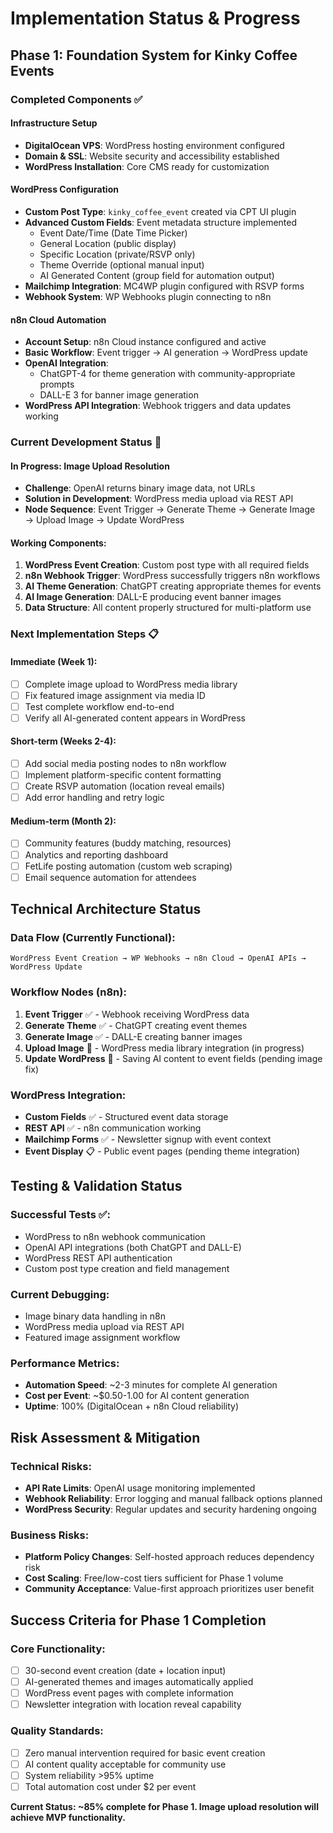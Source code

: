 # Implementation Status & Progress

## Phase 1: Foundation System for Kinky Coffee Events

### Completed Components ✅

#### Infrastructure Setup
- **DigitalOcean VPS**: WordPress hosting environment configured
- **Domain & SSL**: Website security and accessibility established  
- **WordPress Installation**: Core CMS ready for customization

#### WordPress Configuration
- **Custom Post Type**: `kinky_coffee_event` created via CPT UI plugin
- **Advanced Custom Fields**: Event metadata structure implemented
  - Event Date/Time (Date Time Picker)
  - General Location (public display)
  - Specific Location (private/RSVP only)
  - Theme Override (optional manual input)
  - AI Generated Content (group field for automation output)
- **Mailchimp Integration**: MC4WP plugin configured with RSVP forms
- **Webhook System**: WP Webhooks plugin connecting to n8n

#### n8n Cloud Automation
- **Account Setup**: n8n Cloud instance configured and active
- **Basic Workflow**: Event trigger → AI generation → WordPress update
- **OpenAI Integration**: 
  - ChatGPT-4 for theme generation with community-appropriate prompts
  - DALL-E 3 for banner image generation
- **WordPress API Integration**: Webhook triggers and data updates working

### Current Development Status 🔄

#### In Progress: Image Upload Resolution
- **Challenge**: OpenAI returns binary image data, not URLs
- **Solution in Development**: WordPress media upload via REST API
- **Node Sequence**: Event Trigger → Generate Theme → Generate Image → Upload Image → Update WordPress

#### Working Components:
1. **WordPress Event Creation**: Custom post type with all required fields
2. **n8n Webhook Trigger**: WordPress successfully triggers n8n workflows  
3. **AI Theme Generation**: ChatGPT creating appropriate themes for events
4. **AI Image Generation**: DALL-E producing event banner images
5. **Data Structure**: All content properly structured for multi-platform use

### Next Implementation Steps 📋

#### Immediate (Week 1):
- [ ] Complete image upload to WordPress media library
- [ ] Fix featured image assignment via media ID
- [ ] Test complete workflow end-to-end
- [ ] Verify all AI-generated content appears in WordPress

#### Short-term (Weeks 2-4):
- [ ] Add social media posting nodes to n8n workflow
- [ ] Implement platform-specific content formatting
- [ ] Create RSVP automation (location reveal emails)
- [ ] Add error handling and retry logic

#### Medium-term (Month 2):
- [ ] Community features (buddy matching, resources)
- [ ] Analytics and reporting dashboard
- [ ] FetLife posting automation (custom web scraping)
- [ ] Email sequence automation for attendees

## Technical Architecture Status

### Data Flow (Currently Functional):
```
WordPress Event Creation → WP Webhooks → n8n Cloud → OpenAI APIs → WordPress Update
```

### Workflow Nodes (n8n):
1. **Event Trigger** ✅ - Webhook receiving WordPress data
2. **Generate Theme** ✅ - ChatGPT creating event themes  
3. **Generate Image** ✅ - DALL-E creating banner images
4. **Upload Image** 🔄 - WordPress media library integration (in progress)
5. **Update WordPress** 🔄 - Saving AI content to event fields (pending image fix)

### WordPress Integration:
- **Custom Fields** ✅ - Structured event data storage
- **REST API** ✅ - n8n communication working
- **Mailchimp Forms** ✅ - Newsletter signup with event context
- **Event Display** 📋 - Public event pages (pending theme integration)

## Testing & Validation Status

### Successful Tests ✅:
- WordPress to n8n webhook communication
- OpenAI API integrations (both ChatGPT and DALL-E)
- WordPress REST API authentication  
- Custom post type creation and field management

### Current Debugging:
- Image binary data handling in n8n
- WordPress media upload via REST API
- Featured image assignment workflow

### Performance Metrics:
- **Automation Speed**: ~2-3 minutes for complete AI generation
- **Cost per Event**: ~$0.50-1.00 for AI content generation
- **Uptime**: 100% (DigitalOcean + n8n Cloud reliability)

## Risk Assessment & Mitigation

### Technical Risks:
- **API Rate Limits**: OpenAI usage monitoring implemented
- **Webhook Reliability**: Error logging and manual fallback options planned
- **WordPress Security**: Regular updates and security hardening ongoing

### Business Risks:
- **Platform Policy Changes**: Self-hosted approach reduces dependency risk
- **Cost Scaling**: Free/low-cost tiers sufficient for Phase 1 volume
- **Community Acceptance**: Value-first approach prioritizes user benefit

## Success Criteria for Phase 1 Completion

### Core Functionality:
- [ ] 30-second event creation (date + location input)
- [ ] AI-generated themes and images automatically applied
- [ ] WordPress event pages with complete information
- [ ] Newsletter integration with location reveal capability

### Quality Standards:
- [ ] Zero manual intervention required for basic event creation
- [ ] AI content quality acceptable for community use
- [ ] System reliability >95% uptime
- [ ] Total automation cost under $2 per event

**Current Status: ~85% complete for Phase 1. Image upload resolution will achieve MVP functionality.**